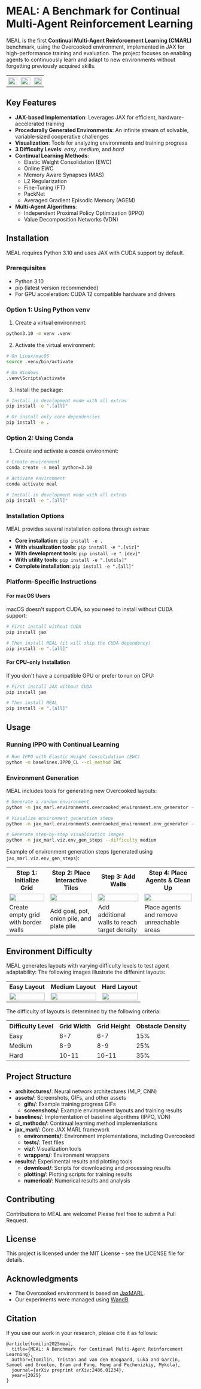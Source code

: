 # MEAL: A Benchmark for Continual Multi-Agent Reinforcement Learning

MEAL is the first **Continual Multi-Agent Reinforcement Learning (CMARL)** benchmark, using the Overcooked environment,
implemented in JAX for high-performance training and evaluation. The project focuses on enabling agents to continuously
learn and adapt to new environments without forgetting previously acquired skills.

<div align="center">
  <table style="border-collapse: collapse; border: none;">
    <tr style="border: none;">
      <td style="border: none; padding: 5; width: 33%;">
        <img src="./assets/gifs_basic/gen_med_1.gif" width="100%" />
      </td>
      <td style="border: none; padding: 5; width: 33%;">
        <img src="./assets/gifs_basic/gen_med_2.gif" width="100%" />
      </td>
      <td style="border: none; padding: 5; width: 30%;">
        <img src="./assets/gifs_basic/gen_med_3.gif" width="100%" />
      </td>
    </tr>
  </table>
</div>

## Key Features

- **JAX-based Implementation**: Leverages JAX for efficient, hardware-accelerated training
- **Procedurally Generated Environments**: An infinite stream of solvable, variable‑sized cooperative challenges
- **Visualization**: Tools for analyzing environments and training progress
- **3 Difficulty Levels**: *easy*, *medium*, and *hard*
- **Continual Learning Methods**:
  - Elastic Weight Consolidation (EWC)
  - Online EWC
  - Memory Aware Synapses (MAS)
  - L2 Regularization
  - Fine-Tuning (FT)
  - PackNet
  - Averaged Gradient Episodic Memory (AGEM)
- **Multi-Agent Algorithms**:
  - Independent Proximal Policy Optimization (IPPO)
  - Value Decomposition Networks (VDN)

## Installation

MEAL requires Python 3.10 and uses JAX with CUDA support by default.

### Prerequisites

- Python 3.10
- pip (latest version recommended)
- For GPU acceleration: CUDA 12 compatible hardware and drivers

### Option 1: Using Python venv

1. Create a virtual environment:

```bash
python3.10 -m venv .venv
```

2. Activate the virtual environment:

```bash
# On Linux/macOS
source .venv/bin/activate

# On Windows
.venv\Scripts\activate
```

3. Install the package:

```bash
# Install in development mode with all extras
pip install -e ".[all]"

# Or install only core dependencies
pip install -e .
```

### Option 2: Using Conda

1. Create and activate a conda environment:

```bash
# Create environment
conda create -n meal python=3.10

# Activate environment
conda activate meal

# Install in development mode with all extras
pip install -e ".[all]"
```

### Installation Options

MEAL provides several installation options through extras:

- **Core installation**: `pip install -e .`
- **With visualization tools**: `pip install -e ".[viz]"`
- **With development tools**: `pip install -e ".[dev]"`
- **With utility tools**: `pip install -e ".[utils]"`
- **Complete installation**: `pip install -e ".[all]"`

### Platform-Specific Instructions

#### For macOS Users

macOS doesn't support CUDA, so you need to install without CUDA support:

```bash
# First install without CUDA
pip install jax

# Then install MEAL (it will skip the CUDA dependency)
pip install -e ".[all]"
```

#### For CPU-only Installation

If you don't have a compatible GPU or prefer to run on CPU:

```bash
# First install JAX without CUDA
pip install jax

# Then install MEAL
pip install -e ".[all]"
```


## Usage

### Running IPPO with Continual Learning

```bash
# Run IPPO with Elastic Weight Consolidation (EWC)
python -m baselines.IPPO_CL --cl_method EWC
```

### Environment Generation

MEAL includes tools for generating new Overcooked layouts:

```bash
# Generate a random environment
python -m jax_marl.environments.overcooked_environment.env_generator --save

# Visualize environment generation steps
python -m jax_marl.environments.overcooked_environment.env_generator --show

# Generate step-by-step visualization images
python -m jax_marl.viz.env_gen_steps --difficulty medium
```

Example of environment generation steps (generated using `jax_marl.viz.env_gen_steps`):

<div align="center">
  <table>
    <tr>
      <th>Step 1: Initialize Grid</th>
      <th>Step 2: Place Interactive Tiles</th>
      <th>Step 3: Add Walls</th>
      <th>Step 4: Place Agents & Clean Up</th>
    </tr>
    <tr>
      <td><img src="./assets/screenshots/env_generation/step_1.png" width="100%" /></td>
      <td><img src="./assets/screenshots/env_generation/step_2.png" width="100%" /></td>
      <td><img src="./assets/screenshots/env_generation/step_3.png" width="100%" /></td>
      <td><img src="./assets/screenshots/env_generation/step_4.png" width="100%" /></td>
    </tr>
    <tr>
      <td>Create empty grid with border walls</td>
      <td>Add goal, pot, onion pile, and plate pile</td>
      <td>Add additional walls to reach target density</td>
      <td>Place agents and remove unreachable areas</td>
    </tr>
  </table>
</div>



## Environment Difficulty

MEAL generates layouts with varying difficulty levels to test agent adaptability: The following images illustrate
the different layouts:

<div align="center">
  <table>
    <tr>
      <th>Easy Layout</th>
      <th>Medium Layout</th>
      <th>Hard Layout</th>
    </tr>
    <tr>
      <td><img src="./assets/screenshots/easy/gen_1.png" width="100%" /></td>
      <td><img src="./assets/screenshots/med/gen_1.png" width="100%" /></td>
      <td><img src="./assets/screenshots/hard/gen_1.png" width="100%" /></td>
    </tr>
  </table>
</div>

The difficulty of layouts is determined by the following criteria:

<div align="center">
  <table>
    <tr>
      <th>Difficulty Level</th>
      <th>Grid Width</th>
      <th>Grid Height</th>
      <th>Obstacle Density</th>
    </tr>
    <tr>
      <td>Easy</td>
      <td>6-7</td>
      <td>6-7</td>
      <td>15%</td>
    </tr>
    <tr>
      <td>Medium</td>
      <td>8-9</td>
      <td>8-9</td>
      <td>25%</td>
    </tr>
    <tr>
      <td>Hard</td>
      <td>10-11</td>
      <td>10-11</td>
      <td>35%</td>
    </tr>
  </table>
</div>

## Project Structure

- **architectures/**: Neural network architectures (MLP, CNN)
- **assets/**: Screenshots, GIFs, and other assets
    - **gifs/**: Example training progress GIFs
    - **screenshots/**: Example environment layouts and training results
- **baselines/**: Implementation of baseline algorithms (IPPO, VDN)
- **cl_methods/**: Continual learning method implementations
- **jax_marl/**: Core JAX MARL framework
    - **environments/**: Environment implementations, including Overcooked
    - **tests/**: Test files
    - **viz/**: Visualization tools
    - **wrappers/**: Environment wrappers
- **results/**: Experimental results and plotting tools
    - **download/**: Scripts for downloading and processing results
    - **plotting/**: Plotting scripts for training results
    - **numerical/**: Numerical results and analysis

## Contributing

Contributions to MEAL are welcome! Please feel free to submit a Pull Request.

## License

This project is licensed under the MIT License - see the LICENSE file for details.

## Acknowledgments

- The Overcooked environment is based on [JaxMARL](https://github.com/FLAIROx/JaxMARL).
- Our experiments were managed using [WandB](https://wandb.ai).


## Citation
If you use our work in your research, please cite it as follows:
```
@article{tomilin2025meal,
  title={MEAL: A Benchmark for Continual Multi-Agent Reinforcement Learning},
  author={Tomilin, Tristan and van den Boogaard, Luka and Garcin, Samuel and Grooten, Bram and Fang, Meng and Pechenizkiy, Mykola},
  journal={arXiv preprint arXiv:2406.01234},
  year={2025}
}
```